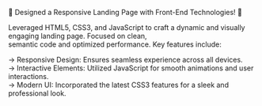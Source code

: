 🚀 Designed a Responsive Landing Page with Front-End Technologies! 🎨

Leveraged HTML5, CSS3, and JavaScript to craft a dynamic and visually engaging landing page. Focused on clean, <br>
semantic code and optimized performance. Key features include:<br>

→  Responsive Design: Ensures seamless experience across all devices.<br>
→  Interactive Elements: Utilized JavaScript for smooth animations and user interactions.<br>
→  Modern UI: Incorporated the latest CSS3 features for a sleek and professional look. <br>
